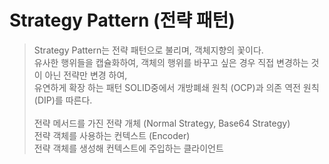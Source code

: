# Strategy Pattern (전략 패턴)
> Strategy Pattern는 전략 패턴으로 불리며, 객체지향의 꽃이다.  
유사한 행위들을 캡슐화하여, 객체의 행위를 바꾸고 싶은 경우 직접 변경하는 것이 아닌 전략만 변경 하여,  
유연하게 확장 하는 패턴 SOLID중에서 개방폐쇄 원칙 (OCP)과 의존 역전 원칙 (DIP)를 따른다.  <br>  
전략 메서드를 가진 전략 개체 (Normal Strategy, Base64 Strategy)  
전략 객체를 사용하는 컨텍스트 (Encoder)  
전략 객체를 생성해 컨텍스트에 주입하는 클라이언트